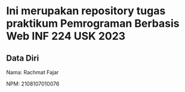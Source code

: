 # Ini merupakan repository tugas praktikum Pemrograman Berbasis Web INF 224 USK 2023
 
## Data Diri
 
Nama: Rachmat Fajar

NPM: 2108107010076
